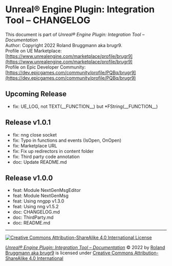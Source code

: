 # Unreal&reg; Engine Plugin: Integration Tool &ndash; CHANGELOG

This document is part of *Unreal&reg; Engine Plugin: Integration Tool &ndash; Documentation*
<br>Author: Copyright 2022 Roland Bruggmann aka brugr9.
<br>Profile on UE Marketplace: [https://www.unrealengine.com/marketplace/profile/brugr9](https://www.unrealengine.com/marketplace/profile/brugr9)
<br>Profile on Epic Developer Community: [https://dev.epicgames.com/community/profile/PQBq/brugr9](https://dev.epicgames.com/community/profile/PQBq/brugr9)

## Upcoming Release

* fix: UE_LOG, not TEXT(\_\_FUNCTION\_\_) but *FString(\_\_FUNCTION\_\_)

## Release v1.0.1

* fix: nng close socket
* fix: Typo in functions and events (IsOpen, OnOpen)
* fix: Marketplace URL
* fix: Fix up redirectors in content folder
* fix: Third party code annotation
* doc: Update README.md

## Release v1.0.0

* feat: Module NextGenMsgEditor
* feat: Module NextGenMsg
* feat: Using nngpp v1.3.0
* feat: Using nng v1.5.2
* doc: CHANGELOG.md
* doc: ThirdParty.md
* doc: README.md

---

[![Creative Commons Attribution-ShareAlike 4.0 International License](https://i.creativecommons.org/l/by-sa/4.0/88x31.png)](https://creativecommons.org/licenses/by-sa/4.0/)

[*Unreal&reg; Engine Plugin: Integration Tool &ndash; Documentation*](https://github.com/brugr9/UEPluginIntegrationTool/) &copy; 2022 by [Roland Bruggmann aka brugr9](https://dev.epicgames.com/community/profile/PQBq/brugr9) is licensed under [Creative Commons Attribution-ShareAlike 4.0 International](http://creativecommons.org/licenses/by-sa/4.0/)
